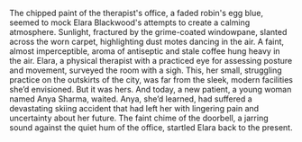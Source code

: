 The chipped paint of the therapist's office, a faded robin's egg blue, seemed to mock Elara Blackwood's attempts to create a calming atmosphere. Sunlight, fractured by the grime-coated windowpane, slanted across the worn carpet, highlighting dust motes dancing in the air.  A faint, almost imperceptible, aroma of antiseptic and stale coffee hung heavy in the air. Elara, a physical therapist with a practiced eye for assessing posture and movement, surveyed the room with a sigh.  This, her small, struggling practice on the outskirts of the city, was far from the sleek, modern facilities she’d envisioned.  But it was hers.  And today, a new patient, a young woman named Anya Sharma, waited. Anya, she’d learned, had suffered a devastating skiing accident that had left her with lingering pain and uncertainty about her future. The faint chime of the doorbell, a jarring sound against the quiet hum of the office, startled Elara back to the present.
